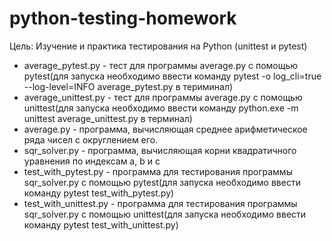 # python-testing-homework
Цель: Изучение и практика тестирования на Python (unittest и pytest)

- average_pytest.py - тест для программы average.py с помощью pytest(для запуска необходимо ввести команду pytest -o log_cli=true --log-level=INFO average_pytest.py в териминал)
- average_unittest.py - тест для программы average.py с помощью unittest(для запуска необходимо ввести команду python.exe -m unittest average_unittest.py в терминал)
- average.py - программа, вычисляющая среднее арифметическое ряда чисел с округлением его.
- sqr_solver.py - программа, вычисляющая корни квадратичного уравнения по индексам a, b и c 
- test_with_pytest.py - программа для тестирования программы sqr_solver.py с помощью pytest(для запуска необходимо ввести команду pytest test_with_pytest.py)
- test_with_unittest.py - программа для тестирования программы sqr_solver.py с помощью unittest(для запуска необходимо ввести команду pytest test_with_unittest.py)